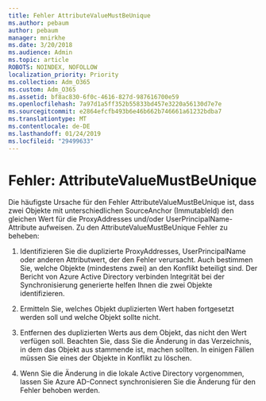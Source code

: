 ```yaml
---
title: Fehler AttributeValueMustBeUnique
ms.author: pebaum
author: pebaum
manager: mnirkhe
ms.date: 3/20/2018
ms.audience: Admin
ms.topic: article
ROBOTS: NOINDEX, NOFOLLOW
localization_priority: Priority
ms.collection: Adm_O365
ms.custom: Adm_O365
ms.assetid: bf8ac830-6f0c-4616-827d-987616700e59
ms.openlocfilehash: 7a97d1a5ff352b55833bd457e3220a56130d7e7e
ms.sourcegitcommit: e2864efcfb493b6e46b662b746661a61232bdba7
ms.translationtype: MT
ms.contentlocale: de-DE
ms.lasthandoff: 01/24/2019
ms.locfileid: "29499633"
---
```

# <a name="error-attributevaluemustbeunique"></a>Fehler: AttributeValueMustBeUnique

Die häufigste Ursache für den Fehler AttributeValueMustBeUnique ist, dass zwei Objekte mit unterschiedlichen SourceAnchor (ImmutableId) den gleichen Wert für die ProxyAddresses und/oder UserPrincipalName-Attribute aufweisen. Zu den AttributeValueMustBeUnique Fehler zu beheben:
  
1. Identifizieren Sie die duplizierte ProxyAddresses, UserPrincipalName oder anderen Attributwert, der den Fehler verursacht. Auch bestimmen Sie, welche Objekte (mindestens zwei) an den Konflikt beteiligt sind. Der Bericht von Azure Active Directory verbinden Integrität bei der Synchronisierung generierte helfen Ihnen die zwei Objekte identifizieren.
    
2. Ermitteln Sie, welches Objekt duplizierten Wert haben fortgesetzt werden soll und welche Objekt sollte nicht.
    
3. Entfernen des duplizierten Werts aus dem Objekt, das nicht den Wert verfügen soll. Beachten Sie, dass Sie die Änderung in das Verzeichnis, in dem das Objekt aus stammende ist, machen sollten. In einigen Fällen müssen Sie eines der Objekte in Konflikt zu löschen.
    
4. Wenn Sie die Änderung in die lokale Active Directory vorgenommen, lassen Sie Azure AD-Connect synchronisieren Sie die Änderung für den Fehler behoben werden.
    

